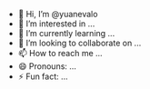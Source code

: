 - 👋 Hi, I’m @yuanevalo
- 👀 I’m interested in ...
- 🌱 I’m currently learning ...
- 💞️ I’m looking to collaborate on ...
- 📫 How to reach me ...
- 😄 Pronouns: ...
- ⚡ Fun fact: ...

<!---
yuanevalo/yuanevalo is a ✨ special ✨ repository because its `README.md` (this file) appears on your GitHub profile.
You can click the Preview link to take a look at your changes.
--->
